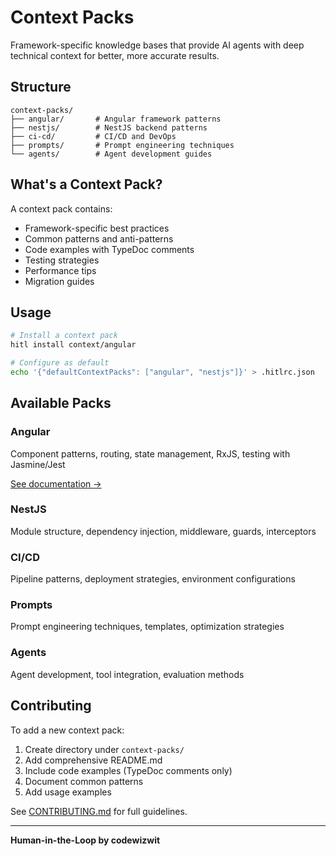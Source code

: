 # Context Packs

Framework-specific knowledge bases that provide AI agents with deep technical context for better, more accurate results.

## Structure

```
context-packs/
├── angular/       # Angular framework patterns
├── nestjs/        # NestJS backend patterns
├── ci-cd/         # CI/CD and DevOps
├── prompts/       # Prompt engineering techniques
└── agents/        # Agent development guides
```

## What's a Context Pack?

A context pack contains:
- Framework-specific best practices
- Common patterns and anti-patterns
- Code examples with TypeDoc comments
- Testing strategies
- Performance tips
- Migration guides

## Usage

```bash
# Install a context pack
hitl install context/angular

# Configure as default
echo '{"defaultContextPacks": ["angular", "nestjs"]}' > .hitlrc.json
```

## Available Packs

### Angular
Component patterns, routing, state management, RxJS, testing with Jasmine/Jest

[See documentation →](./angular/README.md)

### NestJS
Module structure, dependency injection, middleware, guards, interceptors

### CI/CD
Pipeline patterns, deployment strategies, environment configurations

### Prompts
Prompt engineering techniques, templates, optimization strategies

### Agents
Agent development, tool integration, evaluation methods

## Contributing

To add a new context pack:
1. Create directory under `context-packs/`
2. Add comprehensive README.md
3. Include code examples (TypeDoc comments only)
4. Document common patterns
5. Add usage examples

See [CONTRIBUTING.md](../../CONTRIBUTING.md) for full guidelines.

---

**Human-in-the-Loop by codewizwit**
